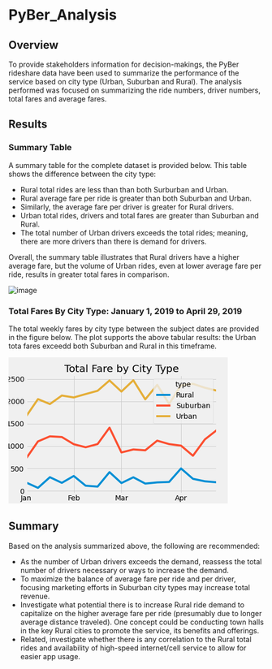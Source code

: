 # PyBer_Analysis
## Overview
To provide stakeholders information for decision-makings, the PyBer rideshare data have been used to summarize the performance of the service based on city type (Urban, Suburban and Rural). The analysis performed was focused on summarizing the ride numbers, driver numbers, total fares and average fares.

## Results
### Summary Table
A summary table for the complete dataset is provided below. This table shows the difference between the city type:
- Rural total rides are less than than both Surburban and Urban.
- Rural average fare per ride is greater than both Suburban and Urban.
- Similarly, the average fare per driver is greater for Rural drivers.
- Urban total rides, drivers and total fares are greater than Suburban and Rural.
- The total number of Urban drivers exceeds the total rides; meaning, there are more drivers than there is demand for drivers. 

Overall, the summary table illustrates that Rural drivers have a higher average fare, but the volume of Urban rides, even at lower average fare per ride, results in greater total fares in comparison. 

![image](https://user-images.githubusercontent.com/106441473/180129291-b4a824d7-cd65-46ab-9c8a-38e327120a62.png)

### Total Fares By City Type: January 1, 2019 to April 29, 2019
The total weekly fares by city type between the subject dates are provided in the figure below. The plot supports the above tabular results: the Urban tota fares exceedd both Suburban and Rural in this timeframe. 

![image](/analysis/PyBer_fare_summary.png)

## Summary
Based on the analysis summarized above, the following are recommended:
+ As the number of Urban drivers exceeds the demand, reassess the total number of drivers necessary or ways to increase the demand.
+ To maximize the balance of average fare per ride and per driver, focusing marketing efforts in Suburban city types may increase total revenue. 
+ Investigate what potential there is to increase Rural ride demand to capitalize on the higher average fare per ride (presumably due to longer average distance traveled). One concept could be conducting town halls in the key Rural cities to promote the service, its benefits and offerings.
+ Related, investigate whether there is any correlation to the Rural total rides and availability of high-speed internet/cell service to allow for easier app usage.

